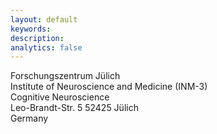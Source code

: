 ```yaml
---
layout: default
keywords:
description:  
analytics: false 
---
```


Forschungszentrum Jülich<br>
Institute of Neuroscience and Medicine (INM-3)<br>
Cognitive Neuroscience<br>
Leo-Brandt-Str. 5
52425 Jülich<br>
Germany<br>
